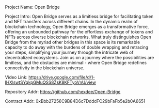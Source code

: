 Project Name: Open Bridge

Project Intro: Open Bridge serves as a limitless bridge for facilitating token and NFT transfers across different chains. In the dynamic realm of blockchain technology, Open Bridge emerges as a transformative force, offering an unbounded pathway for the effortless exchange of tokens and NFTs across diverse blockchain networks. What truly distinguishes Open Bridge from the myriad other bridges in this space is its remarkable capacity to do away with the burdens of double wrapping and retracing your steps, simplifying your journey through the intricate web of decentralized ecosystems. Join us on a journey where the possibilities are limitless, and the obstacles are minimal - where Open Bridge redefines connectivity in the blockchain universe.

Video Link: https://drive.google.com/file/d/1-lHXlswtSYqkpGMuQSS8ZsK8KFTyoVnU/view

Repository Addr: https://github.com/hexdee/Open-Bridge

Contract Addr: 0xBbb27256C9B84D6c7DdddFC29bFaFb5e2b0A6651
